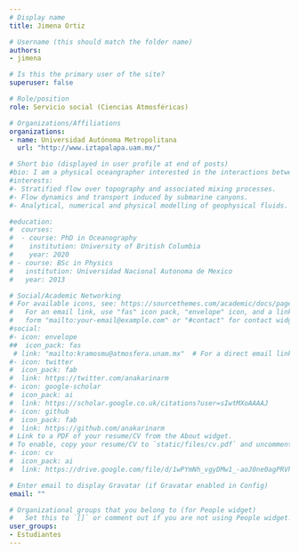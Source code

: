```yaml
---
# Display name
title: Jimena Ortiz

# Username (this should match the folder name)
authors:
- jimena

# Is this the primary user of the site?
superuser: false

# Role/position
role: Servicio social (Ciencias Atmosféricas)

# Organizations/Affiliations
organizations: 
- name: Universidad Autónoma Metropolitana
  url: "http://www.iztapalapa.uam.mx/"

# Short bio (displayed in user profile at end of posts)
#bio: I am a physical oceangrapher interested in the interactions between flow and topography.
#interests:
#- Stratified flow over topography and associated mixing processes.
#- Flow dynamics and transport induced by submarine canyons.
#- Analytical, numerical and physical modelling of geophysical fluids.

#education:
#  courses:
#  - course: PhD in Oceanography
#    institution: University of British Columbia
#    year: 2020
# - course: BSc in Physics 
#   institution: Universidad Nacional Autonoma de Mexico
#   year: 2013

# Social/Academic Networking
# For available icons, see: https://sourcethemes.com/academic/docs/page-builder/#icons
#   For an email link, use "fas" icon pack, "envelope" icon, and a link in the
#   form "mailto:your-email@example.com" or "#contact" for contact widget.
#social:
#- icon: envelope
##  icon_pack: fas
 # link: "mailto:kramosmu@atmosfera.unam.mx"  # For a direct email link, use "mailto:kramosmu@atmosfera.unam.ca".
#- icon: twitter
#  icon_pack: fab
#  link: https://twitter.com/anakarinarm
#- icon: google-scholar
#  icon_pack: ai
#  link: https://scholar.google.co.uk/citations?user=sIwtMXoAAAAJ
#- icon: github
#  icon_pack: fab
#  link: https://github.com/anakarinarm
# Link to a PDF of your resume/CV from the About widget.
# To enable, copy your resume/CV to `static/files/cv.pdf` and uncomment the lines below.
#- icon: cv
#  icon_pack: ai
#  link: https://drive.google.com/file/d/1wPYmNh_vgyDMw1_-aoJ0ne0agPRVhE5e/view?usp=sharing

# Enter email to display Gravatar (if Gravatar enabled in Config)
email: ""

# Organizational groups that you belong to (for People widget)
#   Set this to `[]` or comment out if you are not using People widget.
user_groups:
- Estudiantes
---
```

